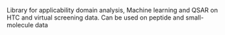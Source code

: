 Library for applicability domain analysis, Machine learning and QSAR on HTC and virtual screening data. Can be used on peptide and small-molecule data
